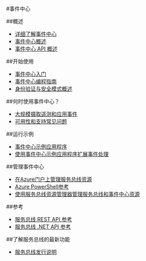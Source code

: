 <properties linkid="" urlDisplayName="事件中心" pageTitle="事件中心 - Azure 微软云" metaKeywords="event,hubs,event hubs,事件中心,Azure 云服务,资源链接" description="事件中心是一个高度可伸缩的发布-订阅采集器，每秒可获取数百万个事件，使您能够处理和分析互连设备与应用程序生成的海量数据。将数据采集到事件中心后，您可以使用任何实时分析提供程序或者批处理/存储适配器来转换和存储数据。" metaCanonical="" services="Event Hubs" documentationCenter="Services" title="在Windows Azure中创建高扩展性和可用性的应用程序" authors="" solutions="" manager="" editor="" />

<tags ms.service="event-hubs" ms.date="" wacn.date="08/18/2015"/>

#事件中心  

##概述  
- [详细了解事件中心](/documentation/articles/event-hubs-what-is-event-hubs)   
- [事件中心概述](/documentation/articles/event-hubs-overview)  
- [事件中心 API 概述](/documentation/articles/event-hubs-api-overview)  


##开始使用  
- [事件中心入门](/documentation/articles/event-hubs-csharp-ephcs-getstarted)
- [事件中心编程指南](/documentation/articles/event-hubs-programming-guide)
- [身份验证与安全模式概述](/documentation/articles/event-hubs-authentication-and-security-model-overview)


##何时使用事件中心？ 
- [大规模摄取遥测和应用事件](/documentation/articles/event-hubs-ingest-telemetry-and-application-events)  
- [可用性和支持常见问题](/documentation/articles/event-hubs-availability-and-support-faq)  


##运行示例 
- [事件中心示例应用程序](https://code.msdn.microsoft.com/windowsazure/Service-Bus-Event-Hub-286fd097)
- [使用事件中心示例应用程序扩展事件处理](https://code.msdn.microsoft.com/windowsazure/Service-Bus-Event-Hub-45f43fc3)


##管理事件中心 
- [在Azure门户上管理服务总线资源](https://msdn.microsoft.com/zh-cn/library/azure/hh690928.aspx)
- [Azure PowerShell参考](https://msdn.microsoft.com/zh-cn/library/azure/dn495165.aspx)
- [使用服务总线资源管理器管理服务总线和事件中心资源](https://code.msdn.microsoft.com/windowsazure/Service-Bus-Explorer-f2abca5a)
<!--- [使用PowerShell设置消息传递实体](/documentation/articles/service-bus-powershell-how-to-provision)-->


##参考
- [服务总线 REST API 参考](https://msdn.microsoft.com/zh-cn/library/azure/hh780717.aspx)
- [服务总线 .NET API 参考](https://msdn.microsoft.com/zh-cn/library/azure/jj933424.aspx)
<!--- [服务总线配额](/documentation/articles/service-bus-quotas)--> 


##了解服务总线的最新功能
- [服务总线发行说明](https://msdn.microsoft.com/zh-cn/library/azure/hh667331.aspx)



